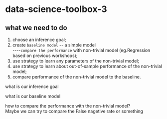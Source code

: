 # data-science-toolbox-3
## what we need to do
1. choose an inference goal; <br>
2.  create `baseline model` -- a simple model<br>
----`compare the performance` with non-trivial model (eg.Regression  based on previous workshops); <br>
3. use strategy to learn any parameters of the non-trivial model; <br>
4. use strategy to learn about out-of-sample performance of the non-trivial model; <br>
5. compare performance of the non-trivial model to the baseline. <br>

what is our inference goal

what is our baseline model

how to compare the performance with the non-trivial model?  
Maybe we can try to compare the False nagetive rate or something

